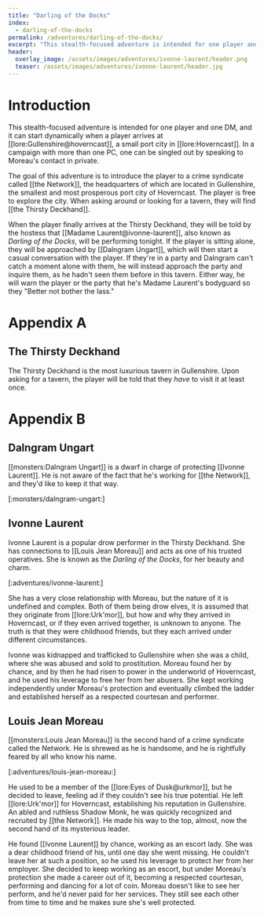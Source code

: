 ```yaml
---
title: "Darling of the Docks"
index:
  - darling-of-the-docks
permalink: /adventures/darling-of-the-docks/
excerpt: "This stealth-focused adventure is intended for one player and one DM, and it can start dynamically when a player arrives at Gullenshire, a small port city in Hoverncast."
header:
  overlay_image: /assets/images/adventures/ivonne-laurent/header.png
  teaser: /assets/images/adventures/ivonne-laurent/header.jpg
---
```


# Introduction 
This stealth-focused adventure is intended for one player and one DM, and it can start dynamically when a player arrives at [[lore:Gullenshire@hoverncast]], a small port city in [[lore:Hoverncast]]. In a campaign with more than one PC, one can be singled out by speaking to Moreau's contact in private.

The goal of this adventure is to introduce the player to a crime syndicate called [[the Network]], the headquarters of which are located in Gullenshire, the smallest and most prosperous port city of Hoverncast. The player is free to explore the city. When asking around or looking for a tavern, they will find [[the Thirsty Deckhand]].

When the player finally arrives at the Thirsty Deckhand, they will be told by the hostess that [[Madame Laurent@ivonne-laurent]], also known as *Darling of the Docks*, will be performing tonight. If the player is sitting alone, they will be approached by [[Dalngram Ungart]], which will then start a casual conversation with the player. If they're in a party and Dalngram can't catch a moment alone with them, he will instead approach the party and inquire them, as he hadn't seen them before in this tavern. Either way, he will warn the player or the party that he's Madame Laurent's bodyguard so they "Better not bother the lass."

# Appendix A

## The Thirsty Deckhand
The Thirsty Deckhand is the most luxurious tavern in Gullenshire. Upon asking for a tavern, the player will be told that they *have* to visit it at least once.

# Appendix B

## Dalngram Ungart
[[monsters:Dalngram Ungart]] is a dwarf in charge of protecting [[Ivonne Laurent]]. He is not aware of the fact that he's working for [[the Network]], and they'd like to keep it that way.

[:monsters/dalngram-ungart:]

## Ivonne Laurent
Ivonne Laurent is a popular drow performer in the Thirsty Deckhand. She has connections to [[Louis Jean Moreau]] and acts as one of his trusted operatives. She is known as the *Darling of the Docks*, for her beauty and charm.

[:adventures/ivonne-laurent:]

She has a very close relationship with Moreau, but the nature of it is undefined and complex. Both of them being drow elves, it is assumed that they originate from [[lore:Urk'mor]], but how and why they arrived in Hoverncast, or if they even arrived together, is unknown to anyone. The truth is that they were childhood friends, but they each arrived under different circumstances.

Ivonne was kidnapped and trafficked to Gullenshire when she was a child, where she was abused and sold to prostitution. Moreau found her by chance, and by then he had risen to power in the underworld of Hoverncast, and he used his leverage to free her from her abusers. She kept working independently under Moreau's protection and eventually climbed the ladder and established herself as a respected courtesan and performer.

## Louis Jean Moreau
[[monsters:Louis Jean Moreau]] is the second hand of a crime syndicate called the Network. He is shrewed as he is handsome, and he is rightfully feared by all who know his name.

[:adventures/louis-jean-moreau:]

He used to be a member of the [[lore:Eyes of Dusk@urkmor]], but he decided to leave, feeling ad if they couldn't see his true potential. He left [[lore:Urk'mor]] for Hoverncast, establishing his reputation in Gullenshire. An abled and ruthless Shadow Monk, he was quickly recognized and recruited by [[the Network]]. He made his way to the top, almost, now the second hand of its mysterious leader.

He found [[Ivonne Laurent]] by chance, working as an escort lady. She was a dear childhood friend of his, until one day she went missing. He couldn't leave her at such a position, so he used his leverage to protect her from her employer. She decided to keep working as an escort, but under Moreau's protection she made a career out of it, becoming a respected courtesan, performing and dancing for a lot of coin. Moreau doesn't like to see her perform, and he'd never paid for her services. They still see each other from time to time and he makes sure she's well protected.